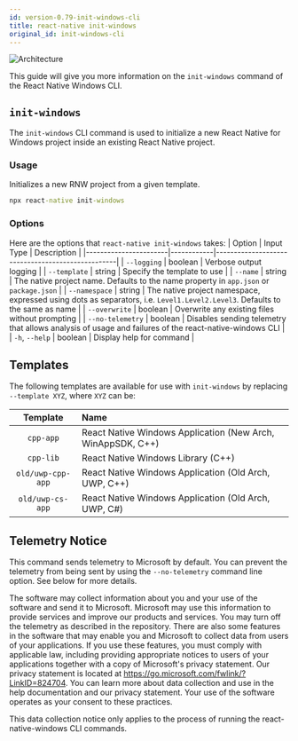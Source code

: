 ```yaml
---
id: version-0.79-init-windows-cli
title: react-native init-windows
original_id: init-windows-cli
---
```


![Architecture](https://img.shields.io/badge/architecture-new_&_old-green)

This guide will give you more information on the `init-windows` command of the React Native Windows CLI.

## `init-windows`

The `init-windows` CLI command is used to initialize a new React Native for Windows project inside an existing React Native project. 

### Usage
Initializes a new RNW project from a given template.
  
```bat
npx react-native init-windows
```
### Options

Here are the options that `react-native init-windows` takes:
| Option                | Input Type | Description                                      |
|-----------------------|------------|--------------------------------------------------|
| `--logging`           | boolean    | Verbose output logging                           |
| `--template`          | string     | Specify the template to use                      |
| `--name`              | string     | The native project name. Defaults to the name property in `app.json` or `package.json` |
| `--namespace`         | string     | The native project namespace, expressed using dots as separators, i.e. `Level1.Level2.Level3`. Defaults to the same as name |
| `--overwrite`         | boolean    | Overwrite any existing files without prompting  |
| `--no-telemetry`      | boolean    | Disables sending telemetry that allows analysis of usage and failures of the react-native-windows CLI |
| `-h`, `--help`        | boolean    | Display help for command                         |

## Templates

The following templates are available for use with `init-windows` by replacing `--template XYZ`, where `XYZ` can be:

| Template | Name |
|:-:|:--|
| `cpp-app` | React Native Windows Application (New Arch, WinAppSDK, C++) |
| `cpp-lib` | React Native Windows Library (C++) |
| `old/uwp-cpp-app` | React Native Windows Application (Old Arch, UWP, C++) |
| `old/uwp-cs-app` | React Native Windows Application (Old Arch, UWP, C#)  |

## Telemetry Notice

This command sends telemetry to Microsoft by default. You can prevent the telemetry from being sent by using the `--no-telemetry` command line option. See below for more details.

The software may collect information about you and your use of the software and send it to Microsoft. Microsoft may use this information to provide services and improve our products and services. You may turn off the telemetry as described in the repository. There are also some features in the software that may enable you and Microsoft to collect data from users of your applications. If you use these features, you must comply with applicable law, including providing appropriate notices to users of your applications together with a copy of Microsoft's privacy statement. Our privacy statement is located at https://go.microsoft.com/fwlink/?LinkID=824704. You can learn more about data collection and use in the help documentation and our privacy statement. Your use of the software operates as your consent to these practices.

This data collection notice only applies to the process of running the react-native-windows CLI commands.
  